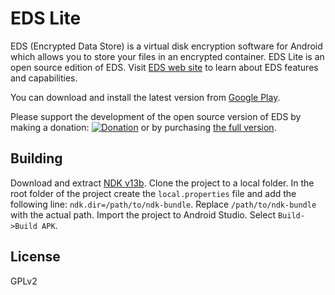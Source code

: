 # EDS Lite

EDS (Encrypted Data Store) is a virtual disk encryption software for Android which allows you to store your files in an encrypted container. EDS Lite is an open source edition of EDS. Visit [EDS web site](https://sovworks.com/eds/) to learn about EDS features and capabilities.

You can download and install the latest version from [Google Play](https://play.google.com/store/apps/details?id=com.sovworks.edslite).

Please support the development of the open source version of EDS by making a donation: [![Donation](https://www.paypalobjects.com/en_US/i/btn/btn_donateCC_LG.gif)](https://sovworks.com/eds/donations.php) or by purchasing [the full version](https://play.google.com/store/apps/details?id=com.sovworks.eds.android).

## Building

Download and extract [NDK v13b](https://developer.android.com/ndk/downloads/older_releases.html). Clone the project to a local folder. In the root folder of the project create the `local.properties` file and add the following line: `ndk.dir=/path/to/ndk-bundle`. Replace `/path/to/ndk-bundle` with the actual path. Import the project to Android Studio. Select `Build->Build APK`.

## License

GPLv2




